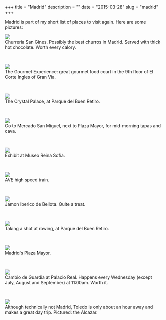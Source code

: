 +++
title = "Madrid"
description = ""
date = "2015-03-28"
slug = "madrid"
+++

Madrid is part of my short list of places to visit again. Here are some pictures:

<p><p><img src="http://41.media.tumblr.com/7b0ca27510356be627cfe8ac00714863/tumblr_njuj2p36Yh1qz7ur9o1_1280.jpg" class="profile"><br />
Churreria San Gines. Possibly the best churros in Madrid. Served with thick hot chocolate. Worth every calory.</p><br /></p>

<p><p><img src="http://40.media.tumblr.com/d706936f2cb20c622dea79aac2987721/tumblr_njuj1jaKVL1qz7ur9o1_1280.jpg" class="profile"><br />
The Gourmet Experience: great gourmet food court in the 9th floor of El Corte Ingles of Gran Via.</p><br /></p>

<p><p><img src="http://40.media.tumblr.com/c55b8b9419b8926e08f14069954c92a2/tumblr_njuixeTKsk1qz7ur9o1_1280.jpg" class="profile"><br />
The Crystal Palace, at Parque del Buen Retiro.</p><br /></p>

<p><p><img src="http://36.media.tumblr.com/46a6b76312d0809a84f08eec5c84fcd6/tumblr_njuj03w7SI1qz7ur9o1_1280.jpg" class="profile"><br />
Go to Mercado San Miguel, next to Plaza Mayor, for mid-morning tapas and cava.</p><br /></p>

<p><p><img src="http://41.media.tumblr.com/71cc0a196268b67b13fc256a2f910561/tumblr_njuiyphO491qz7ur9o1_1280.jpg" class="profile"><br />
Exhibit at Museo Reina Sofia.</p><br /></p>

<p><p><img src="http://36.media.tumblr.com/2863bbadaf415992136c74ac2c0f4d63/tumblr_njuiw3SHBf1qz7ur9o1_1280.jpg" class="profile"><br />
AVE high speed train.</p><br /></p>

<p><p><img src="http://40.media.tumblr.com/60b37e7e77da07881d2212b8cf41c22e/tumblr_njuiuyB5Jq1qz7ur9o1_1280.jpg" class="profile"><br />
Jamon Iberico de Bellota. Quite a treat.</p><br /></p>

<p><p><img src="http://40.media.tumblr.com/f28f3ff1659c5bb27df50621699248e4/tumblr_njuituNzRh1qz7ur9o1_1280.jpg" class="profile"><br />
Taking a shot at rowing, at Parque del Buen Retiro.</p><br /></p>

<p><p><img src="http://41.media.tumblr.com/91e6d2c13c2f1d084a77931bd19d06e6/tumblr_njuisqjsJG1qz7ur9o1_1280.jpg" class="profile"><br />
Madrid's Plaza Mayor.</p><br /></p>

<p><p><img src="http://41.media.tumblr.com/e39c6aa8b1b34493f44b30e00a5227a4/tumblr_njuirkELPq1qz7ur9o1_1280.jpg" class="profile"><br />
Cambio de Guardia at Palacio Real. Happens every Wednesday (except July, August and September) at 11:00am. Worth it.</p><br /></p>

<p><p><img src="http://41.media.tumblr.com/98ed24c344e08314ad7f69a48af3997f/tumblr_njujlcOUmQ1qz7ur9o1_1280.jpg" class="profile"><br />
Although technically not Madrid, Toledo is only about an hour away and makes a great day trip. Pictured: the Alcazar.</p><br /></p>